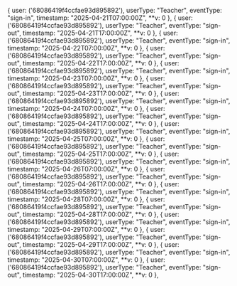 { user: ('68086419f4ccfae93d895892'), userType: "Teacher", eventType: "sign-in", timestamp: "2025-04-21T07:00:00Z", **v: 0 }, { user: ('68086419f4ccfae93d895892'), userType: "Teacher", eventType: "sign-out", timestamp: "2025-04-21T17:00:00Z", **v: 0 }, { user: ('68086419f4ccfae93d895892'), userType: "Teacher", eventType: "sign-in", timestamp: "2025-04-22T07:00:00Z", **v: 0 }, { user: ('68086419f4ccfae93d895892'), userType: "Teacher", eventType: "sign-out", timestamp: "2025-04-22T17:00:00Z", **v: 0 }, { user: ('68086419f4ccfae93d895892'), userType: "Teacher", eventType: "sign-in", timestamp: "2025-04-23T07:00:00Z", **v: 0 }, { user: ('68086419f4ccfae93d895892'), userType: "Teacher", eventType: "sign-out", timestamp: "2025-04-23T17:00:00Z", **v: 0 }, { user: ('68086419f4ccfae93d895892'), userType: "Teacher", eventType: "sign-in", timestamp: "2025-04-24T07:00:00Z", **v: 0 }, { user: ('68086419f4ccfae93d895892'), userType: "Teacher", eventType: "sign-out", timestamp: "2025-04-24T17:00:00Z", **v: 0 }, { user: ('68086419f4ccfae93d895892'), userType: "Teacher", eventType: "sign-in", timestamp: "2025-04-25T07:00:00Z", **v: 0 }, { user: ('68086419f4ccfae93d895892'), userType: "Teacher", eventType: "sign-out", timestamp: "2025-04-25T17:00:00Z", **v: 0 }, { user: ('68086419f4ccfae93d895892'), userType: "Teacher", eventType: "sign-in", timestamp: "2025-04-26T07:00:00Z", **v: 0 }, { user: ('68086419f4ccfae93d895892'), userType: "Teacher", eventType: "sign-out", timestamp: "2025-04-26T17:00:00Z", **v: 0 }, { user: ('68086419f4ccfae93d895892'), userType: "Teacher", eventType: "sign-in", timestamp: "2025-04-28T07:00:00Z", **v: 0 }, { user: ('68086419f4ccfae93d895892'), userType: "Teacher", eventType: "sign-out", timestamp: "2025-04-28T17:00:00Z", **v: 0 }, { user: ('68086419f4ccfae93d895892'), userType: "Teacher", eventType: "sign-in", timestamp: "2025-04-29T07:00:00Z", **v: 0 }, { user: ('68086419f4ccfae93d895892'), userType: "Teacher", eventType: "sign-out", timestamp: "2025-04-29T17:00:00Z", **v: 0 }, { user: ('68086419f4ccfae93d895892'), userType: "Teacher", eventType: "sign-in", timestamp: "2025-04-30T07:00:00Z", **v: 0 }, { user: ('68086419f4ccfae93d895892'), userType: "Teacher", eventType: "sign-out", timestamp: "2025-04-30T17:00:00Z", **v: 0 },
